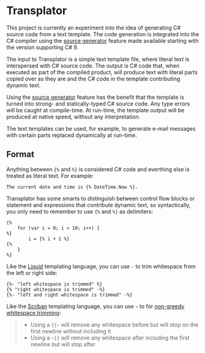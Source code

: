 # Transplator

This project is currently an experiment into the idea of generating C# source
code from a text template. The code generation is integrated into the C#
compiler using the [source generator] feature made available starting with
the version supporting C# 9.

The input to Transplator is a simple text template file, where literal text is
interspersed with C# source code. The output is C# code that, when executed as
part of the compiled product, will produce text with literal parts copied over
as they are and the C# code in the template contributing dynamic text.

Using the [source generator] feature has the benefit that the template is
turned into strong- and statically-typed C# source code. Any type errors will
be caught at compile-time. At run-time, the template output will be produced
at native speed, without any interpretation.

The text templates can be used, for example, to generate e-mail messages with
certain parts replaced dynamically at run-time.

## Format

Anything between `{%` and `%}` is considered C# code and everthing else is
treated as literal text. For example:

    The current date and time is {% DateTime.Now %}.

Transplator has some smarts to distinguish between control flow blocks or
statement and expressions that contribute dynamic text, so syntactically,
you only need to remember to use `{%` and `%}` as delimiters:

    {%
        for (var i = 0; i < 10; i++) {
    %}
            i = {% i + 1 %}
    {%
        }
    %}

Like the [Liquid] templating language, you can use `-` to trim whitespace
from the left or right side:

    {%- "left whitespace is trimmed" %}
    {% "right whitespace is trimmed" -%}
    {%- "left and right whitespace is trimmed" -%}

Like the [Scriban] templating language, you can use `~` to for [non-greedy
whitespace trimming][scrws]:

> - Using a `{{~` will remove any whitespace before but will stop on the
>   first newline without including it
> - Using a `~}}` will remove any whitespace after including the first
>   newline but will stop after


  [source generator]: https://devblogs.microsoft.com/dotnet/introducing-c-source-generators/
  [Liquid]: https://shopify.github.io/liquid/
  [Scriban]: https://github.com/scriban/scriban
  [scrws]: https://github.com/scriban/scriban/blob/master/doc/language.md#14-whitespace-control
